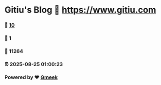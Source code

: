 # Gitiu's Blog :link: https://www.gitiu.com 
### :page_facing_up: [10](https://www.gitiu.com/tag.html) 
### :speech_balloon: 1 
### :hibiscus: 11264 
### :alarm_clock: 2025-08-25 01:00:23 
### Powered by :heart: [Gmeek](https://github.com/Meekdai/Gmeek)
